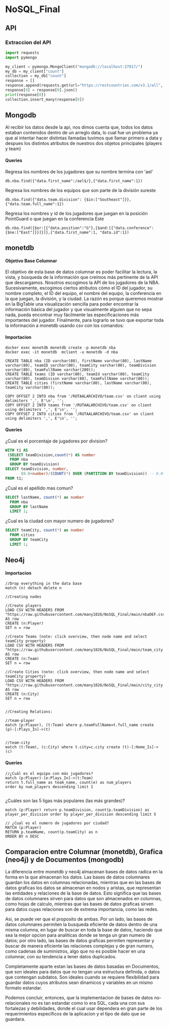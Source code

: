 # NoSQL_Final

## API

### Extraccion del API

```python
import requests
import pymongo

my_client = pymongo.MongoClient("mongodb://localhost:27017/")
my_db = my_client["count"]
collection = my_db["count"]
response = []
response.append(requests.get(url="https://restcountries.com/v3.1/all", headers={'User-Agent':'Custom'}))
response[0] = response[0].json()
print(response[0])
collection.insert_many(response[0])
```

## Mongodb
Al recibir los datos desde la api, nos dimos cuenta que, todos los datos estaban contenidos dentro de un arreglo data, lo cual fue un problema ya que al intentar hacer distintas llamadas tuvimos que llamar primero a data y despues los distintos atributos de nuestros dos objetos principales (players y team)


#### Queries
Regresa los nombres de los jugadores que su nombre termina con 'ael'
```
db.nba.find({"data.first_name":/ael$/},{"data.first_name":1})
```
Regresa los nombres de los equipos que son parte de la división sureste

```
db.nba.find({"data.team.division": {$in:["Southeast"]}},{"data.team.full_name":1})
```
Regresa los nombres y id de los jugadores que juegan en la posición PointGuard o que juegan en la conferencia Este
```
db.nba.find({$or:[{"data.position":"G"},{$and:[{"data.conference":{$ne:["East"]}}]}]},{"data.first_name":1, "data.id":1})
```

## monetdb
#### Objetivo Base Columnar
El objetivo de esta base de datos columnar es poder facilitar la lectura, la vista, y búsqueda de la información que creímos más pertinente de la API que descargamos. Nosotros escogimos la API de los jugadores de la NBA. Sucesivamente, escogimos ciertos atributos cómo el ID del jugador, su nombre completo, el ID del equipo, el nombre del equipo, la conferencia en la que juegan, la división, y la ciudad. La razón es porque queremos mostrar en la BigTable una visualización sencilla para poder encontrar la información básica del jugador y que visualmente alguien que no sepa nada, pueda encontrar muy fácilmente las especificaciones más importantes del jugador. Finalmente, para lograrlo se tuvo que exportar toda la información a monetdb  usando csv con los comandos:

#### Importacion

```
docker exec monetdb monetdb create -p monetdb nba
docker exec -it monetdb  mclient -u monetdb -d nba

CREATE TABLE nba (ID varchar(80), firstName varchar(80), lastName varchar(80), teamID varchar(80), teamCity varchar(80), teamDivision varchar(80), teamFullName varchar(200));
CREATE TABLE teams (ID varchar(80), teamId varchar(80), teamCity varchar(80), teamDivison varchar(80), teamFullName varchar(80));
CREATE TABLE cities (firstName varchar(80), lastName varchar(80), teamCity varchar(80));

COPY OFFSET 2 INTO nba from '/RUTAALARCHIVO/team.csv' on client using delimiters ',', E'\n', '';
COPY OFFSET 2 INTO teams from '/RUTAALARCHIVO/team.csv' on client using delimiters ',', E'\n', '';
COPY OFFSET 2 INTO cities from '/RUTAALARCHIVO/team.csv' on client using delimiters ',', E'\n', '';
```
#### Queries

¿Cual es el porcentaje de jugadores por division?

```SQL
WITH t1 AS 
 (SELECT teamDivision,count(*) AS number 
  FROM nba
  GROUP BY teamDivision)
SELECT teamDivision, number, 
       (0.0+number)/(COUNT(*) OVER (PARTITION BY teamDivision)) -- 0.0+ es para no hacer division integer
FROM t1;
```

¿Cual es el apellido mas comun?
```SQL
SELECT lastName, count(*) as number
  FROM nba
  GROUP BY lastName
  LIMIT 1;
```

¿Cual es la ciudad con mayor numero de jugadores?

```SQL
SELECT teamCity, count(*) as number
  FROM cities
  GROUP BY teamCity
  LIMIT 1;
```

## Neo4j

#### Importacion

```Cypher
//Drop everything in the data base
match (n) detach delete n

//Creating nodes

//Create players
LOAD CSV WITH HEADERS FROM "https://raw.githubusercontent.com/many1026/NoSQL_Final/main/nbaDEF.csv" AS row
CREATE (n:Player)
SET n = row

//Create Teams (note: click overview, then node name and select teamCity property)
LOAD CSV WITH HEADERS FROM "https://raw.githubusercontent.com/many1026/NoSQL_Final/main/team_city.csv" AS row
CREATE (n:Team)
SET n = row

//Create Cities (note: click overview, then node name and select teamCity property)
LOAD CSV WITH HEADERS FROM "https://raw.githubusercontent.com/many1026/NoSQL_Final/main/city_city.csv" AS row
CREATE (n:City)
SET n = row


//Creating Relations:

//team-player
match (p:Player), (t:Team) where p.teamFullName=t.full_name create (p)-[:Plays_In]->(t)


//team-city
match (t:Team), (c:City) where t.city=c.city create (t)-[:Home_Is]->(c)
```

#### Queries
```Cypher
//¿Cuál es el equipo con más jugadores?
match (p:Player)-[e:Plays_In]->(t:Team)
return t.full_name as team_name, count(e) as num_players
order by num_players descending limit 1
```
```Cypher
```
¿Cuáles son las 5 ligas más populares (las más grandes)?

```Cypher
match (p:Player) return p.teamDivision, count(p.teamDivision) as player_per_division order by player_per_division descending limit 5

```

```Cypher
// ¿Cual es el numero de jugadores por ciudad?
MATCH (p:Player)
RETURN p.teamName, count(p.teamCity) as n
ORDER BY n DESC
```


## Comparacion entre Columnar (monetdb), Grafica (neo4j) y de Documentos (mongodb)

La diferencia entre monetdb y neo4j almacenan bases de datos radica en la forma en la que almacenan los datos. Las bases de datos columnares guardan los datos en columnas relacionadas, mientras que en las bases de datos graficas los datos se almacenan en nodos y aristas, que representan las entidades y relaciones de la base de datos. Esto significa que las bases de datos columnares sirven para datos que son almacenados en columnas, como hojas de calculo, mientras que las bases de datos graficas sirven para datos cuyas relaciones son de extrema importancia, como las redes.

Asi, se puede ver que el proposito de ambas. Por un lado, las bases de datos columnares permiten la busqueda eficiente de datos dentro de una misma columna, en lugar de buscar en toda la base de datos, haciendo que sea la mejor opcion para analiticas donde se tenga un gran numero de datos; por otro lado, las bases de datos graficas permiten representar y buscar de manera eficiente las relaciones complejas y de gran numero, como cadenas de suministros, algo que no es posible hacer en una columnar, con su tendencia a tener datos duplicados.

Completamente aparte estan las bases de datos basadas en Documentos, que son ideales para datos que no tengan una estructura definida, o datos que contengan subdatos. Son ideales cuando se requiere flexibilidad para guardar datos cuyos atributos sean dinamicos y variables en un mismo formato estandar.

Podemos concluir, entonces, que la implementacion de bases de datos no-relacionales no es tan estandar como lo era SQL, cada una con sus fortalezas y debilidades, donde el cual usar dependera en gran parte de los requerimientos especificos de la aplicacion y el tipo de dato que se guardara.
